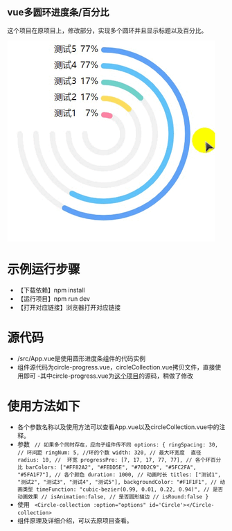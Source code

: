 
## vue多圆环进度条/百分比
这个项目在原项目上，修改部分，实现多个圆环并且显示标题以及百分比。

![运行效果](./example.gif)


# 示例运行步骤
- 【下载依赖】npm install
- 【运行项目】npm run dev
- 【打开对应链接】浏览器打开对应链接

# 源代码
- /src/App.vue是使用圆形进度条组件的代码实例
- 组件源代码为circle-progress.vue，circleCollection.vue拷贝文件，直接使用即可
-其中circle-progress.vue为[这个项目](https://github.com/Momo707577045/vue-circle-progress)的源码，稍做了修改
# 使用方法如下
- 各个参数名称以及使用方法可以查看App.vue以及circleCollection.vue中的注释。
- 参数
` // 如果多个同时存在，应向子组件传不同
  options: {
        ringSpacing: 30, // 环间距
        ringNum: 5, //环的个数
        width: 320,
        // 最大环宽度  直径
        radius: 10,
        //  环宽
        progressPro: [7, 17, 17, 77, 77],
        // 各个环百分比
        barColors: ["#FF82A2", "#FEDD5E", "#70D2C9", "#5FC2FA", "#5FA1F7"],
        // 各个颜色
        duration: 1000,
        // 动画时长
        titles: ["测试1", "测试2", "测试3", "测试4", "测试5"],
        backgroundColor: "#F1F1F1",
        // 动画类型
        timeFunction: "cubic-bezier(0.99, 0.01, 0.22, 0.94)",
        // 是否动画效果
        // isAnimation:false,
        // 是否圆形描边
        // isRound:false
      }`
- 使用
` <Circle-collection :option="options" id='Circle'></Circle-collection>`
- 组件原理及详细介绍，可以去原项目查看。